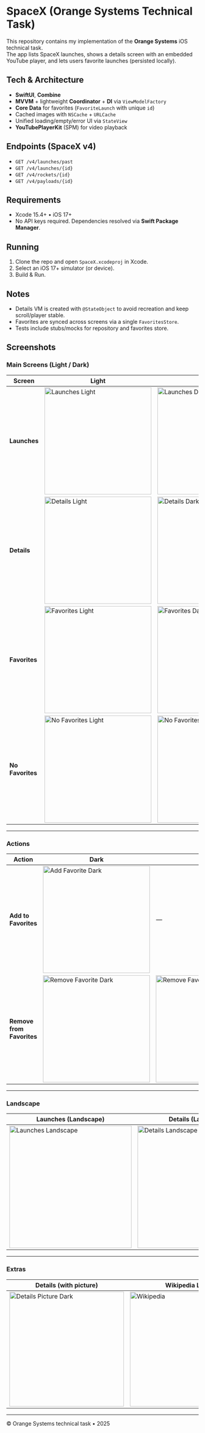 # SpaceX (Orange Systems Technical Task)

This repository contains my implementation of the **Orange Systems** iOS technical task.  
The app lists SpaceX launches, shows a details screen with an embedded YouTube player, and lets users favorite launches (persisted locally).

## Tech & Architecture
- **SwiftUI**, **Combine**
- **MVVM** + lightweight **Coordinator** + **DI** via `ViewModelFactory`
- **Core Data** for favorites (`FavoriteLaunch` with unique `id`)
- Cached images with `NSCache` + `URLCache`
- Unified loading/empty/error UI via `StateView`
- **YouTubePlayerKit** (SPM) for video playback

## Endpoints (SpaceX v4)
- `GET /v4/launches/past`
- `GET /v4/launches/{id}`
- `GET /v4/rockets/{id}`
- `GET /v4/payloads/{id}`

## Requirements
- Xcode 15.4+ • iOS 17+
- No API keys required. Dependencies resolved via **Swift Package Manager**.

## Running
1. Clone the repo and open `SpaceX.xcodeproj` in Xcode.
2. Select an iOS 17+ simulator (or device).
3. Build & Run.

## Notes
- Details VM is created with `@StateObject` to avoid recreation and keep scroll/player stable.
- Favorites are synced across screens via a single `FavoritesStore`.
- Tests include stubs/mocks for repository and favorites store.

## Screenshots

### Main Screens (Light / Dark)

| Screen        | Light                                                                 | Dark                                                                  |
|---------------|-----------------------------------------------------------------------|-----------------------------------------------------------------------|
| **Launches**  | <img src="Docs/Launches_light.png" width="280" alt="Launches Light"> | <img src="Docs/Launches_dark.png"  width="280" alt="Launches Dark">  |
| **Details**   | <img src="Docs/Details_light.png"   width="280" alt="Details Light">  | <img src="Docs/Details_dark.png"    width="280" alt="Details Dark">   |
| **Favorites** | <img src="Docs/Favorites_light.png" width="280" alt="Favorites Light">| <img src="Docs/Favorites_dark.png"   width="280" alt="Favorites Dark">|
| **No Favorites** | <img src="Docs/No_favorites_light.png" width="280" alt="No Favorites Light"> | <img src="Docs/No_favorites_dark.png"  width="280" alt="No Favorites Dark"> |

---

### Actions

| Action                    | Dark                                                                 | Light                                                                 |
|---------------------------|----------------------------------------------------------------------|-----------------------------------------------------------------------|
| **Add to Favorites**      | <img src="Docs/Add_to_favorites_dark.png" width="280" alt="Add Favorite Dark"> | — |
| **Remove from Favorites** | <img src="Docs/Remove_from_favorites_dark.png" width="280" alt="Remove Favorite Dark"> | <img src="Docs/Remove_from_favorites_light.png" width="280" alt="Remove Favorite Light"> |

---

### Landscape

| Launches (Landscape)                                                   | Details (Landscape)                                                   | No Favorites (Landscape)                                                  |
|------------------------------------------------------------------------|------------------------------------------------------------------------|---------------------------------------------------------------------------|
| <img src="Docs/Lanscape_launches.png" width="320" alt="Launches Landscape"> | <img src="Docs/Landscape_details.png" width="320" alt="Details Landscape"> | <img src="Docs/Lanscape_no_favorites.png" width="320" alt="No Favorites Landscape"> |

---

### Extras

| Details (with picture)                                                  | Wikipedia Link                                                        |
|-------------------------------------------------------------------------|-----------------------------------------------------------------------|
| <img src="Docs/Details_picture_dark.png" width="300" alt="Details Picture Dark"> | <img src="Docs/wiki.png" width="300" alt="Wikipedia">                 |


---

© Orange Systems technical task • 2025
